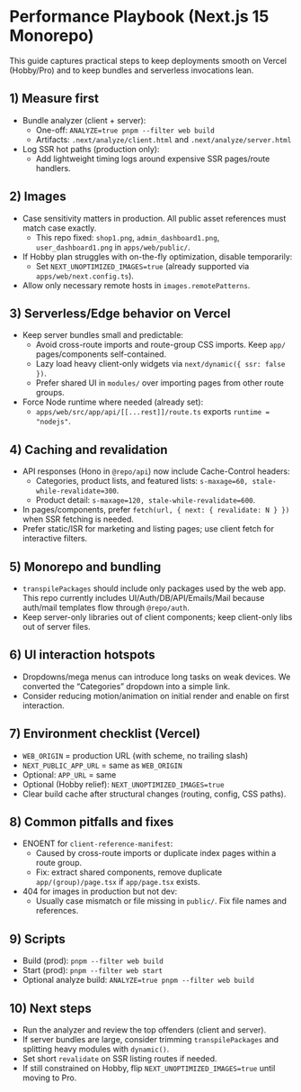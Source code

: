 # Performance Playbook (Next.js 15 Monorepo)

This guide captures practical steps to keep deployments smooth on Vercel (Hobby/Pro) and to keep bundles and serverless invocations lean.

## 1) Measure first

- Bundle analyzer (client + server):
  - One-off: `ANALYZE=true pnpm --filter web build`
  - Artifacts: `.next/analyze/client.html` and `.next/analyze/server.html`
- Log SSR hot paths (production only):
  - Add lightweight timing logs around expensive SSR pages/route handlers.

## 2) Images

- Case sensitivity matters in production. All public asset references must match case exactly.
  - This repo fixed: `shop1.png`, `admin_dashboard1.png`, `user_dashboard1.png` in `apps/web/public/`.
- If Hobby plan struggles with on-the-fly optimization, disable temporarily:
  - Set `NEXT_UNOPTIMIZED_IMAGES=true` (already supported via `apps/web/next.config.ts`).
- Allow only necessary remote hosts in `images.remotePatterns`.

## 3) Serverless/Edge behavior on Vercel

- Keep server bundles small and predictable:
  - Avoid cross-route imports and route-group CSS imports. Keep `app/` pages/components self-contained.
  - Lazy load heavy client-only widgets via `next/dynamic({ ssr: false })`.
  - Prefer shared UI in `modules/` over importing pages from other route groups.
- Force Node runtime where needed (already set):
  - `apps/web/src/app/api/[[...rest]]/route.ts` exports `runtime = "nodejs"`.

## 4) Caching and revalidation

- API responses (Hono in `@repo/api`) now include Cache-Control headers:
  - Categories, product lists, and featured lists: `s-maxage=60, stale-while-revalidate=300`.
  - Product detail: `s-maxage=120, stale-while-revalidate=600`.
- In pages/components, prefer `fetch(url, { next: { revalidate: N } })` when SSR fetching is needed.
- Prefer static/ISR for marketing and listing pages; use client fetch for interactive filters.

## 5) Monorepo and bundling

- `transpilePackages` should include only packages used by the web app. This repo currently includes UI/Auth/DB/API/Emails/Mail because auth/mail templates flow through `@repo/auth`.
- Keep server-only libraries out of client components; keep client-only libs out of server files.

## 6) UI interaction hotspots

- Dropdowns/mega menus can introduce long tasks on weak devices. We converted the “Categories” dropdown into a simple link.
- Consider reducing motion/animation on initial render and enable on first interaction.

## 7) Environment checklist (Vercel)

- `WEB_ORIGIN` = production URL (with scheme, no trailing slash)
- `NEXT_PUBLIC_APP_URL` = same as `WEB_ORIGIN`
- Optional: `APP_URL` = same
- Optional (Hobby relief): `NEXT_UNOPTIMIZED_IMAGES=true`
- Clear build cache after structural changes (routing, config, CSS paths).

## 8) Common pitfalls and fixes

- ENOENT for `client-reference-manifest`:
  - Caused by cross-route imports or duplicate index pages within a route group.
  - Fix: extract shared components, remove duplicate `app/(group)/page.tsx` if `app/page.tsx` exists.
- 404 for images in production but not dev:
  - Usually case mismatch or file missing in `public/`. Fix file names and references.

## 9) Scripts

- Build (prod): `pnpm --filter web build`
- Start (prod): `pnpm --filter web start`
- Optional analyze build: `ANALYZE=true pnpm --filter web build`

## 10) Next steps

- Run the analyzer and review the top offenders (client and server).
- If server bundles are large, consider trimming `transpilePackages` and splitting heavy modules with `dynamic()`.
- Set short `revalidate` on SSR listing routes if needed.
- If still constrained on Hobby, flip `NEXT_UNOPTIMIZED_IMAGES=true` until moving to Pro.
